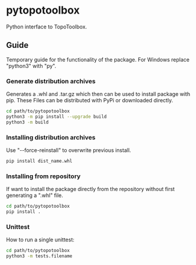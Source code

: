 # pytopotoolbox

Python interface to TopoToolbox.

## Guide

Temporary guide for the functionality of the package. For Windows replace "python3" with "py".

### Generate distribution archives

Generates a .whl and .tar.gz which then can be used to install package with pip.
These Files can be distributed with PyPi or downloaded directly.

```bash
cd path/to/pytopotoolbox
python3 -m pip install --upgrade build
python3 -m build
```

### Installing distribution archives

Use "--force-reinstall" to overwrite previous install.

```bash
pip install dist_name.whl
```

### Installing from repository

If want to install the package directly from the repository without first generating a ".whl" file.

```bash
cd path/to/pytopotoolbox
pip install .
```

### Unittest

How to run a single unittest:

```bash
cd path/to/pytopotoolbox
python3 -m tests.filename 
```
